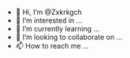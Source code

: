 - 👋 Hi, I’m @Zxkrkgch
- 👀 I’m interested in ...
- 🌱 I’m currently learning ...
- 💞️ I’m looking to collaborate on ...
- 📫 How to reach me ...

<!---
Zxkrkgch/Zxkrkgch is a ✨ special ✨ repository because its `README.md` (this file) appears on your GitHub profile.
You can click the Preview link to take a look at your changes.
--->
